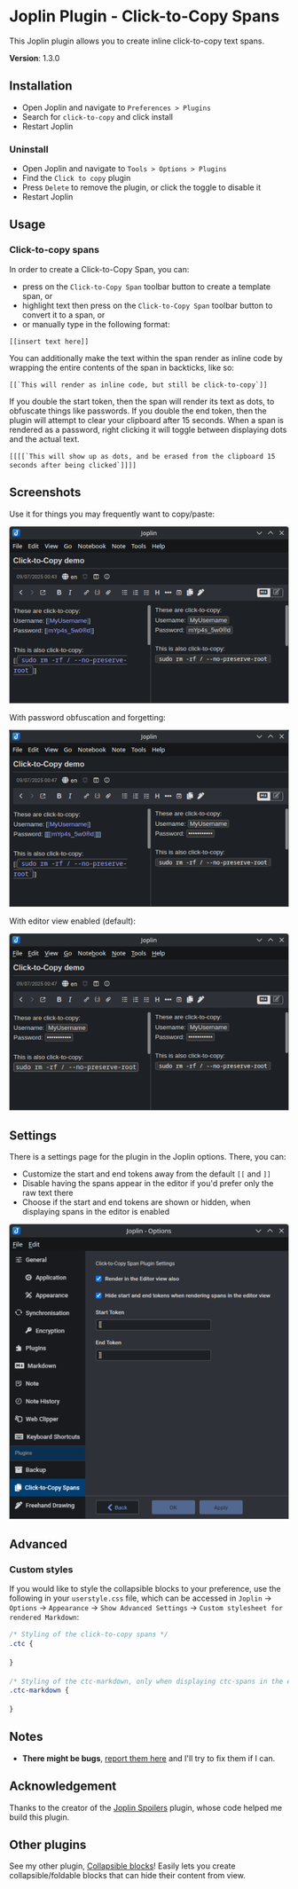 # Joplin Plugin - Click-to-Copy Spans

This Joplin plugin allows you to create inline click-to-copy text spans. 

**Version**: 1.3.0

## Installation

- Open Joplin and navigate to `Preferences > Plugins`
- Search for `click-to-copy` and click install
- Restart Joplin

### Uninstall

- Open Joplin and navigate to `Tools > Options > Plugins`
- Find the `Click to copy` plugin
- Press `Delete` to remove the plugin, or click the toggle to disable it
- Restart Joplin

## Usage

### Click-to-copy spans

In order to create a Click-to-Copy Span, you can:
- press on the `Click-to-Copy Span` toolbar button to create a template span, or
- highlight text then press on the `Click-to-Copy Span` toolbar button to convert it to a span, or
- or manually type in the following format:

```
[[insert text here]]
```

You can additionally make the text within the span render as inline code by wrapping the entire contents of the span in backticks, like so:

```
[[`This will render as inline code, but still be click-to-copy`]]
```

If you double the start token, then the span will render its text as dots, to obfuscate things like passwords. If you double the end token, then the plugin will attempt to clear your clipboard after 15 seconds. When a span is rendered as a password, right clicking it will toggle between displaying dots and the actual text. 

```
[[[[`This will show up as dots, and be erased from the clipboard 15 seconds after being clicked`]]]]
```

## Screenshots

Use it for things you may frequently want to copy/paste:

![](screenshots/1.png)

With password obfuscation and forgetting:

![](screenshots/2.png)

With editor view enabled (default):

![](screenshots/3.png)

## Settings
There is a settings page for the plugin in the Joplin options. There, you can:
* Customize the start and end tokens away from the default `[[` and `]]`
* Disable having the spans appear in the editor if you'd prefer only the raw text there
* Choose if the start and end tokens are shown or hidden, when displaying spans in the editor is enabled

![](screenshots/settings.png)

## Advanced

### Custom styles

If you would like to style the collapsible blocks to your preference, use the following in your `userstyle.css` file, which can be accessed in `Joplin` → `Options` → `Appearance` → `Show Advanced Settings` → `Custom stylesheet for rendered Markdown`:

```css
/* Styling of the click-to-copy spans */
.ctc {

}

/* Styling of the ctc-markdown, only when displaying ctc-spans in the editor, and not hiding markdown */
.ctc-markdown {

}
```

## Notes

- **There might be bugs**, [report them here](https://github.com/ntczkjfg/joplin-plugin-click-to-copy-span/issues) and I'll try to fix them if I can.

## Acknowledgement

Thanks to the creator of the [Joplin Spoilers](https://github.com/martinkorelic/joplin-plugin-spoilers) plugin, whose code helped me build this plugin. 

## Other plugins

See my other plugin, [Collapsible blocks](https://github.com/ntczkjfg/joplin-plugin-collapsible-block)! Easily lets you create collapsible/foldable blocks that can hide their content from view. 
